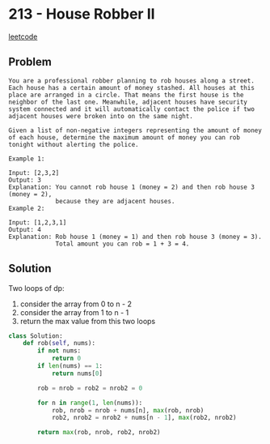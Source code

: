 # 213 - House Robber II

[leetcode](https://leetcode.com/problems/house-robber-ii/)

## Problem

    You are a professional robber planning to rob houses along a street. Each house has a certain amount of money stashed. All houses at this place are arranged in a circle. That means the first house is the neighbor of the last one. Meanwhile, adjacent houses have security system connected and it will automatically contact the police if two adjacent houses were broken into on the same night.
    
    Given a list of non-negative integers representing the amount of money of each house, determine the maximum amount of money you can rob tonight without alerting the police.
    
    Example 1:
    
    Input: [2,3,2]
    Output: 3
    Explanation: You cannot rob house 1 (money = 2) and then rob house 3 (money = 2),
                 because they are adjacent houses.
    Example 2:
    
    Input: [1,2,3,1]
    Output: 4
    Explanation: Rob house 1 (money = 1) and then rob house 3 (money = 3).
                 Total amount you can rob = 1 + 3 = 4.

## Solution

Two loops of dp:

1.  consider the array from 0 to n - 2
2.  consider the array from 1 to n - 1
3.  return the max value from this two loops

```python
class Solution:
    def rob(self, nums):
        if not nums:
            return 0
        if len(nums) == 1:
            return nums[0]

        rob = nrob = rob2 = nrob2 = 0

        for n in range(1, len(nums)):
            rob, nrob = nrob + nums[n], max(rob, nrob)
            rob2, nrob2 = nrob2 + nums[n - 1], max(rob2, nrob2)

        return max(rob, nrob, rob2, nrob2)
```
